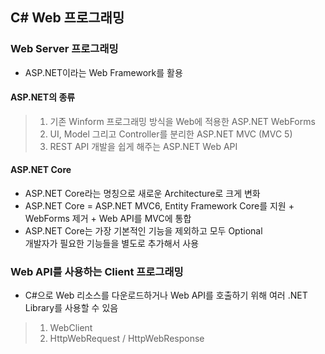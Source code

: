 ## C# Web 프로그래밍
### Web Server 프로그래밍 
 - ASP.NET이라는 Web Framework를 활용
 #### ASP.NET의 종류
   >1. 기존 Winform 프로그래밍 방식을 Web에 적용한 ASP.NET WebForms
   >1. UI, Model 그리고 Controller를 분리한 ASP.NET MVC (MVC 5)
   >1. REST API 개발을 쉽게 해주는 ASP.NET Web API
 #### ASP.NET Core
 - ASP.NET Core라는 명칭으로 새로운 Architecture로 크게 변화
 - ASP.NET Core = ASP.NET MVC6, Entity Framework Core를 지원 + WebForms 제거 + Web API를 MVC에 통합
 - ASP.NET Core는 가장 기본적인 기능을 제외하고 모두 Optional<br>
   개발자가 필요한 기능들을 별도로 추가해서 사용
 
### Web API를 사용하는 Client 프로그래밍
 - C#으로 Web 리소스를 다운로드하거나 Web API를 호출하기 위해 여러 .NET Library를 사용할 수 있음
  >1. WebClient
  >1. HttpWebRequest / HttpWebResponse